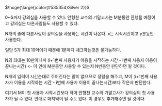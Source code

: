 <p>$\huge{\large{\color{#535354}Silver 2}}$</p>

0~S까지 강의실을 사용할 수 있다. 안형찬 교수의 기말고사는 M분동안 진행될 예정이고 강의실은 다른사람들도 사용할 수 있다.

N개의 줄에 다른사람이 강의실을 사용하는 시간이 나온다. x는 시작시간이고 y분동안 사용한다.

일단 S가 최대 10억이기 때문에 1분마다 체크하는것은 불가능하다.

N의 최대는 10만이니까 (i+1번째 사용자가 이용을 시작하는 시간 - i번째 사용자 이용이 끝나는시간) <- 이 안에 M분동안 사용할 수 있는지 N번동안 판단하면 될 것이다.

N개의 입력이 시간순대로 주어진다는 말이 없으므로 정렬을 해주고, M이 (i+1번째 사용자가 이용을 시작하는 시간 - i번째 사용자 이용이 끝나는시간)보다 작은지 판단한다.

여기서 M이 첫 사용자 시작시간보다 작아 안형찬 교수의 기말고사가 강의실의 첫 사용자가 될 수 있다. 반대로 마지막이 될 수도 있다. 이 경우도 추가해주면 될 것이다.

